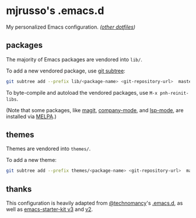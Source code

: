 # mjrusso's .emacs.d

My personalized Emacs configuration. _([other dotfiles](https://github.com/mjrusso/dotfiles/))_

## packages

The majority of Emacs packages are vendored into `lib/`.

To add a new vendored package, use
[git subtree](https://www.atlassian.com/git/tutorials/git-subtree):

```bash
git subtree add --prefix lib/<package-name> <git-repository-url>  master --squash
```

To byte-compile and autoload the vendored packages, use `M-x pnh-reinit-libs`.

(Note that some packages, like [magit](https://magit.vc),
[company-mode](https://company-mode.github.io), and
[lsp-mode](https://emacs-lsp.github.io/lsp-mode/), are installed via
[MELPA](https://melpa.org/).)

## themes

Themes are vendored into `themes/`.

To add a new theme:

```bash
git subtree add --prefix themes/<package-name> <git-repository-url>  master --squash
```

## thanks

This configuration is heavily adapted from
[@technomancy](https://github.com/technomancy/)'s
[.emacs.d](https://github.com/technomancy/dotfiles/tree/master/.emacs.d), as
well as [emacs-starter-kit v3](https://github.com/technomancy/emacs-starter-kit/tree/v3)
and [v2](https://github.com/technomancy/emacs-starter-kit/tree/v2).
